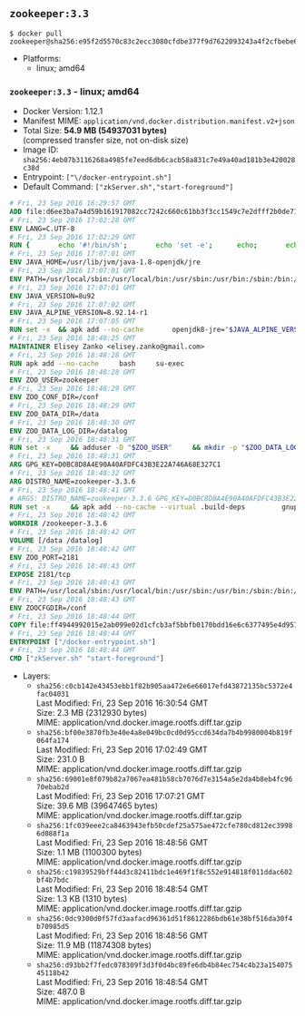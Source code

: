## `zookeeper:3.3`

```console
$ docker pull zookeeper@sha256:e95f2d5570c83c2ecc3080cfdbe377f9d7622093243a4f2cfbebe678e5c7ebb5
```

-	Platforms:
	-	linux; amd64

### `zookeeper:3.3` - linux; amd64

-	Docker Version: 1.12.1
-	Manifest MIME: `application/vnd.docker.distribution.manifest.v2+json`
-	Total Size: **54.9 MB (54937031 bytes)**  
	(compressed transfer size, not on-disk size)
-	Image ID: `sha256:4eb07b3116268a4985fe7eed6db6cacb58a831c7e49a40ad181b3e420028c38d`
-	Entrypoint: `["\/docker-entrypoint.sh"]`
-	Default Command: `["zkServer.sh","start-foreground"]`

```dockerfile
# Fri, 23 Sep 2016 16:29:57 GMT
ADD file:d6ee3ba7a4d59b161917082cc7242c660c61bb3f3cc1549c7e2dfff2b0de7104 in / 
# Fri, 23 Sep 2016 17:02:28 GMT
ENV LANG=C.UTF-8
# Fri, 23 Sep 2016 17:02:29 GMT
RUN { 		echo '#!/bin/sh'; 		echo 'set -e'; 		echo; 		echo 'dirname "$(dirname "$(readlink -f "$(which javac || which java)")")"'; 	} > /usr/local/bin/docker-java-home 	&& chmod +x /usr/local/bin/docker-java-home
# Fri, 23 Sep 2016 17:07:01 GMT
ENV JAVA_HOME=/usr/lib/jvm/java-1.8-openjdk/jre
# Fri, 23 Sep 2016 17:07:01 GMT
ENV PATH=/usr/local/sbin:/usr/local/bin:/usr/sbin:/usr/bin:/sbin:/bin:/usr/lib/jvm/java-1.8-openjdk/jre/bin:/usr/lib/jvm/java-1.8-openjdk/bin
# Fri, 23 Sep 2016 17:07:01 GMT
ENV JAVA_VERSION=8u92
# Fri, 23 Sep 2016 17:07:02 GMT
ENV JAVA_ALPINE_VERSION=8.92.14-r1
# Fri, 23 Sep 2016 17:07:05 GMT
RUN set -x 	&& apk add --no-cache 		openjdk8-jre="$JAVA_ALPINE_VERSION" 	&& [ "$JAVA_HOME" = "$(docker-java-home)" ]
# Fri, 23 Sep 2016 18:48:25 GMT
MAINTAINER Elisey Zanko <elisey.zanko@gmail.com>
# Fri, 23 Sep 2016 18:48:28 GMT
RUN apk add --no-cache     bash     su-exec
# Fri, 23 Sep 2016 18:48:28 GMT
ENV ZOO_USER=zookeeper
# Fri, 23 Sep 2016 18:48:29 GMT
ENV ZOO_CONF_DIR=/conf
# Fri, 23 Sep 2016 18:48:29 GMT
ENV ZOO_DATA_DIR=/data
# Fri, 23 Sep 2016 18:48:30 GMT
ENV ZOO_DATA_LOG_DIR=/datalog
# Fri, 23 Sep 2016 18:48:31 GMT
RUN set -x     && adduser -D "$ZOO_USER"     && mkdir -p "$ZOO_DATA_LOG_DIR" "$ZOO_DATA_DIR" "$ZOO_CONF_DIR"     && chown "$ZOO_USER:$ZOO_USER" "$ZOO_DATA_LOG_DIR" "$ZOO_DATA_DIR" "$ZOO_CONF_DIR"
# Fri, 23 Sep 2016 18:48:31 GMT
ARG GPG_KEY=D0BC8D8A4E90A40AFDFC43B3E22A746A68E327C1
# Fri, 23 Sep 2016 18:48:32 GMT
ARG DISTRO_NAME=zookeeper-3.3.6
# Fri, 23 Sep 2016 18:48:41 GMT
# ARGS: DISTRO_NAME=zookeeper-3.3.6 GPG_KEY=D0BC8D8A4E90A40AFDFC43B3E22A746A68E327C1
RUN set -x     && apk add --no-cache --virtual .build-deps         gnupg     && wget -q "http://www.apache.org/dist/zookeeper/$DISTRO_NAME/$DISTRO_NAME.tar.gz"     && wget -q "http://www.apache.org/dist/zookeeper/$DISTRO_NAME/$DISTRO_NAME.tar.gz.asc"     && export GNUPGHOME="$(mktemp -d)"     && gpg --keyserver ha.pool.sks-keyservers.net --recv-key "$GPG_KEY"     && gpg --batch --verify "$DISTRO_NAME.tar.gz.asc" "$DISTRO_NAME.tar.gz"     && tar -xzf "$DISTRO_NAME.tar.gz"     && mv "$DISTRO_NAME/conf/"* "$ZOO_CONF_DIR"     && rm -r "$GNUPGHOME" "$DISTRO_NAME.tar.gz" "$DISTRO_NAME.tar.gz.asc"     && apk del .build-deps
# Fri, 23 Sep 2016 18:48:42 GMT
WORKDIR /zookeeper-3.3.6
# Fri, 23 Sep 2016 18:48:42 GMT
VOLUME [/data /datalog]
# Fri, 23 Sep 2016 18:48:42 GMT
ENV ZOO_PORT=2181
# Fri, 23 Sep 2016 18:48:43 GMT
EXPOSE 2181/tcp
# Fri, 23 Sep 2016 18:48:43 GMT
ENV PATH=/usr/local/sbin:/usr/local/bin:/usr/sbin:/usr/bin:/sbin:/bin:/usr/lib/jvm/java-1.8-openjdk/jre/bin:/usr/lib/jvm/java-1.8-openjdk/bin:/zookeeper-3.3.6/bin
# Fri, 23 Sep 2016 18:48:43 GMT
ENV ZOOCFGDIR=/conf
# Fri, 23 Sep 2016 18:48:44 GMT
COPY file:ff4944992015e2ab099e02d1cfcb3af5bbfb0170bdd16e6c6377495e4d957747 in / 
# Fri, 23 Sep 2016 18:48:44 GMT
ENTRYPOINT ["/docker-entrypoint.sh"]
# Fri, 23 Sep 2016 18:48:44 GMT
CMD ["zkServer.sh" "start-foreground"]
```

-	Layers:
	-	`sha256:c0cb142e43453ebb1f82b905aa472e6e66017efd43872135bc5372e4fac04031`  
		Last Modified: Fri, 23 Sep 2016 16:30:54 GMT  
		Size: 2.3 MB (2312930 bytes)  
		MIME: application/vnd.docker.image.rootfs.diff.tar.gzip
	-	`sha256:bf00e3870fb3e40e4a8e049bc0cd0d95ccd634da7b4b9980004b819f064fa174`  
		Last Modified: Fri, 23 Sep 2016 17:02:49 GMT  
		Size: 231.0 B  
		MIME: application/vnd.docker.image.rootfs.diff.tar.gzip
	-	`sha256:69001e8f079b82a7067ea481b58cb7076d7e3154a5e2da4b8eb4fc9670ebab2d`  
		Last Modified: Fri, 23 Sep 2016 17:07:21 GMT  
		Size: 39.6 MB (39647465 bytes)  
		MIME: application/vnd.docker.image.rootfs.diff.tar.gzip
	-	`sha256:1fc039eee2ca8463943efb50cdef25a575ae472cfe780cd812ec39986d088f1a`  
		Last Modified: Fri, 23 Sep 2016 18:48:56 GMT  
		Size: 1.1 MB (1100300 bytes)  
		MIME: application/vnd.docker.image.rootfs.diff.tar.gzip
	-	`sha256:c19839529bff44d3c82411bdc1e469f1f8c552e914818f011ddac602bf4b7bdc`  
		Last Modified: Fri, 23 Sep 2016 18:48:54 GMT  
		Size: 1.3 KB (1310 bytes)  
		MIME: application/vnd.docker.image.rootfs.diff.tar.gzip
	-	`sha256:0dc9300d0f57fd3aafacd96361d51f8612286bdb61e38bf516da30f4b70985d5`  
		Last Modified: Fri, 23 Sep 2016 18:48:56 GMT  
		Size: 11.9 MB (11874308 bytes)  
		MIME: application/vnd.docker.image.rootfs.diff.tar.gzip
	-	`sha256:d93bb2f7fedc078309f3d3f0d4bc89fe6db4b84ec754c4b23a15407545118b42`  
		Last Modified: Fri, 23 Sep 2016 18:48:54 GMT  
		Size: 487.0 B  
		MIME: application/vnd.docker.image.rootfs.diff.tar.gzip
